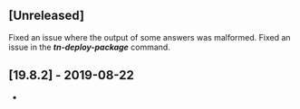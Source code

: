 ## [Unreleased]
Fixed an issue where the output of some answers was malformed.
Fixed an issue in the ***tn-deploy-package*** command. 


## [19.8.2] - 2019-08-22
- 
